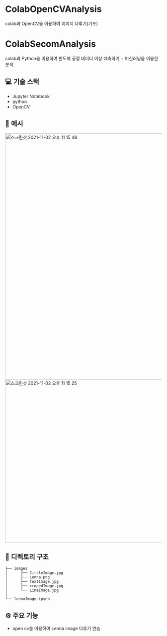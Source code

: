 # ColabOpenCVAnalysis
colab과 OpenCV을 이용하여 이미지 다루기(기초)

# ColabSecomAnalysis
colab과 Python을 이용하여 반도체 공정 데이터 이상 예측하기 + 머신러닝을 이용한 분석



## 💻 기술 스택

- Jupyter Notebook
- python
- OpenCV



## 📄 예시

<img width="791" alt="스크린샷 2021-11-02 오후 11 15 48" src="https://user-images.githubusercontent.com/81430564/139864743-a65bf9b1-916c-49c0-abb5-b9e003e0c5ad.png">
<img width="526" alt="스크린샷 2021-11-02 오후 11 15 25" src="https://user-images.githubusercontent.com/81430564/139864700-33169527-3972-4693-b395-54d4910d788e.png">

## 🌲 디렉토리 구조

```
├── images
│      ├── CircleImage.jpg
│      ├── Lenna.png
│      ├── TextImage.jpg
│      ├── cropedImage.jpg
│      └── LineImage.jpg
│
└── lennaImage.ipynb
``` 

## ⚙️ 주요 기능

- open cv를 이용하여 Lenna image 다루기 연습

